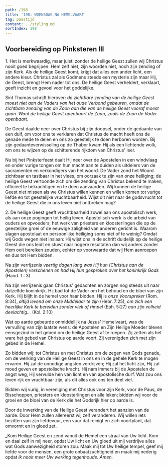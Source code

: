 ```yaml
---
path: /198
title: '198: WOENSDAG NA HEMELVAART'
tag: paastijd
content: ../styling.md
sortIndex: 198
---
```


## Voorbereiding op Pinksteren III

1\. Het is merkwaardig, maar juist: zonder de heilige Geest zullen wij Christus nooit goed begrijpen: Hem zelf niet, zijn woorden niet, noch zijn zending of zijn Kerk. Als de heilige Geest komt, krijgt dat alles een ander licht, een andere kleur. Christus zal als Godmens steeds een mysterie zijn maar Hij, de Geest, brengt Hem nader tot ons. De heilige Geest verheldert, verklaart, geeft inzicht en gevoel voor het goddelijke.

Sint Thomas schrijft hierover: _de zichtbare zending van de heilige Geest moest niet aan de Vaders van het oude Verbond gebeuren, omdat de zichtbare zending van de Zoon aan die van de heilige Geest vooraf moest gaan. Want de heilige Geest openbaart de Zoon, zoals de Zoon de Vader openbaart_.

De Geest daalde neer over Christus bij zijn doopsel, onder de gedaante van een duif, om voor ons te verklaren dat Christus de macht heeft ons de genade mede te delen en ons zo geestelijk te doen herboren worden. Bij zijn gedaanteverwisseling op de Thabor kwam Hij als een lichtende wolk, om ons te wijzen op de schitterende rijkdom van Christus' leer.

Nu bij het Pinksterfeest daalt Hij neer over de Apostelen in een windvlaag en onder vurige tongen om hun macht aan te duiden als uitdelers van de sacramenten en verkondigers van het woord. De Vader zond het Woord zichtbaar en tastbaar in het vlees, om oorzaak te zijn van onze heiliging; de heilige Geest vertoonde zich om die zending van Christus bekend te maken, officieel te bekrachtigen en te doen aanvaarden. Wij kunnen de heilige Geest niet missen als we Christus willen kennen en willen komen tot vurige liefde en tot geestelijke vruchtbaarheid. Wijst dit niet naar de godsvrucht tot de heilige Geest die in ons leven niet ontbreken mag?

2\. De heilige Geest geeft vruchtbaarheid zowel aan ons apostolisch werk, als aan onze pogingen tot heilig leven. Apostolisch werk is de arbeid van ouders en opvoeders; het werk van priesters en kloosterlingen die op de geestelijke groei of de eeuwige zaligheid van anderen gericht is. Waarom slagen apostolaat en persoonlijke heiliging soms niet of te weinig? Omdat wij Gods wegen niet inslaan: Hij wijst ons in de schrift duidelijk op de heilige Geest die ons leidt en stuwt naar hogere resultaten dan wij anders zonder Hem ooit bereiken zouden, echter op voorwaarde dat wij Hem aanroepen en dus tot Hem bidden.

Na zijn verrijzenis _veertig dagen lang was Hij hun (Christus aan de Apostelen) verschenen en had Hij hun gesproken over het koninkrijk Gods_ (Hand. 1 : 3)

Na zijn verrijzenis gaan Christus' gedachten en zorgen nog steeds uit naar datzelfde koninkrijk. Hij bad tot de Vader om het behoud en de bloei van zijn Kerk. Hij blijft in de hemel voor haar bidden. Hij is _onze Voorspreker_ (Rom. 8:34), _altijd levend om onze Middelaar te zijn_ (Hebr. 7:25), _om zich een heerlijke Kerk te bereiden zonder vlek of rimpel_ (Eph. 5:27) _aan zijn volheid deelachtig..._ (Kol. 2:10)

Wat op aarde gebeurde onmiddellijk na Jezus' Hemelvaart, was de vervulling van zijn laatste wens: de Apostelen en Zijn Heilige Moeder bleven eensgezind in het gebed om de heilige Geest af te roepen. Zij zetten als het ware het gebed van Christus op aarde voort. Zij verenigden zich met zijn gebed in de Hemel.

Zo bidden wij: tot Christus en met Christus om de zegen van Gods genade, om de werking van de Heilige Geest in ons en in de gehele Kerk te mogen ervaren. Hij zal de onnodige angsten verdrijven; Hij zal het licht zijn, Hij zal moed geven en apostolische kracht. Hij nam immers bij de Apostelen de angst weg, Hij vervulde hen van licht en van apostolische durf. Wat zou ons leven rijk en vruchtbaar zijn, als dit alles ook ons ten deel viel.

Bidden wij vurig, in vereniging met Christus voor zijn Kerk, voor de Paus, de Bisschoppen, priesters en kloosterlingen en alle leken; bidden wij voor de groei en de bloei van de Kerk die het Godsrijk hier op aarde is.

Door de inwerking van de Heilige Geest verandert het aanzien van de aarde. Door Hem zullen allereerst wij zelf veranderen. Wij willen iets bezitten van zijn liefdevuur, een vuur dat reinigt en zich voortplant, dat omvormt en in gloed zet.

_Kom Heilige Geest en zend vanuit de Hemel een straal van Uw licht. Kom en daal zelf in mij neer, opdat Uw licht en Uw gloed uit mij verdrijve alles wat Gods aanwezigheid storen zou. Maak mij tot Uw heilige tempel, geef mij liefde voor de mensen, een grote onbaatzuchtigheid en maak mij nederig opdat _ik nooit meer Uw werking tegenhoude. Amen._
